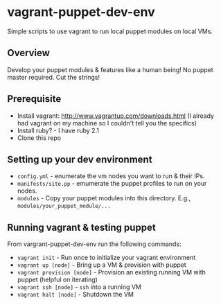 # vagrant-puppet-dev-env
Simple scripts to use vagrant to run local puppet modules on local VMs.


## Overview

Develop your puppet modules & features like a human being!  No puppet master required.  Cut the strings!


## Prerequisite

* Install vagrant: http://www.vagrantup.com/downloads.html (I already had vagrant on my machine so I couldn't tell you the specifics)
* Install ruby?  - I have ruby 2.1
* Clone this repo

## Setting up your dev environment

* `config.yml` - enumerate the vm nodes you want to run & their IPs.
* `manifests/site.pp` - emumerate the puppet profiles to run on your nodes.
* `modules` - Copy your puppet modules into this directory.  E.g., `modules/your_puppet_module/...`

## Running vagrant & testing puppet

From vargrant-puppet-dev-env run the following commands:
* `vagrant init` - Run once to initialize your vagrant environment
* `vagrant up [node]` - Bring up a VM & provision with puppet
* `vagrant provision [node]` - Provision an existing running VM with puppet (helpful on iterating)
* `vagrant ssh [node]` - `ssh` into a running VM
* `vagrant halt [node]` - Shutdown the VM
